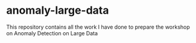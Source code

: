 # anomaly-large-data
This repository contains all the work I have done to prepare the workshop on Anomaly Detection on Large Data
